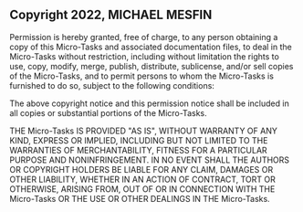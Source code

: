 ## Copyright 2022, MICHAEL MESFIN

Permission is hereby granted, free of charge, to any person obtaining a copy of this Micro-Tasks and associated documentation files, to deal in the Micro-Tasks without restriction, including without limitation the rights to use, copy, modify, merge, publish, distribute, sublicense, and/or sell copies of the Micro-Tasks, and to permit persons to whom the Micro-Tasks is furnished to do so, subject to the following conditions:

The above copyright notice and this permission notice shall be included in all copies or substantial portions of the Micro-Tasks.

THE Micro-Tasks IS PROVIDED "AS IS", WITHOUT WARRANTY OF ANY KIND, EXPRESS OR IMPLIED, INCLUDING BUT NOT LIMITED TO THE WARRANTIES OF MERCHANTABILITY, FITNESS FOR A PARTICULAR PURPOSE AND NONINFRINGEMENT. IN NO EVENT SHALL THE AUTHORS OR COPYRIGHT HOLDERS BE LIABLE FOR ANY CLAIM, DAMAGES OR OTHER LIABILITY, WHETHER IN AN ACTION OF CONTRACT, TORT OR OTHERWISE, ARISING FROM, OUT OF OR IN CONNECTION WITH THE Micro-Tasks OR THE USE OR OTHER DEALINGS IN THE Micro-Tasks.
